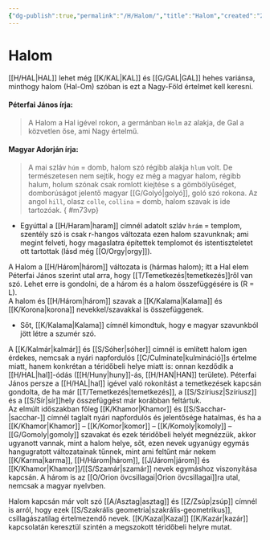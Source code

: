 ```yaml
---
{"dg-publish":true,"permalink":"/H/Halom/","title":"Halom","created":"2023-12-08T09:21","updated":"2025-04-04T22:56"}
---
```



# Halom

[[H/HAL\|HAL]] lehet még [[K/KAL\|KAL]] és [[G/GAL\|GAL]] hehes variánsa, minthogy halom (Hal-Om) szóban is ezt a Nagy-Föld értelmet kell keresni.  

#### Péterfai János írja:

> A Halom a Hal igével rokon, a germánban `Holm` az alakja, de Gal a közvetlen őse, ami Nagy értelmű.  

#### Magyar Adorján írja:  

> A mai szláv `húm` = domb, halom szó régibb alakja `hlum` volt. De természetesen nem sejtik, hogy ez még a magyar halom, régibb halum, holum szónak csak romlott kiejtése s a gömbölyűséget, domborúságot jelentő magyar [[G/Golyó\|golyó]], goló szó rokona. Az angol `hill`, olasz `colle`, `collina` = domb, halom szavak is ide tartozóak.
{ #m73vp}

- Egyúttal a [[H/Haram\|haram]] címnél adatolt szláv `hrám` = templom, szentély szó is csak r-hangos változata ezen halom szavunknak; ami megint felveti, hogy magaslatra építettek templomot és istentiszteletet ott tartottak (lásd még [[O/Orgy\|orgy]]).  
  

A Halom a [[H/Három\|három]] változata is (hármas halom); itt a Hal elem Péterfai János szerint utal arra, hogy [[T/Temetkezés\|temetkezés]]ről van szó. Lehet erre is gondolni, de a három és a halom összefüggésére is (R = L).  
A halom és [[H/Három\|három]] szavak a [[K/Kalama\|Kalama]] és [[K/Korona\|korona]] nevekkel/szavakkal is összefüggenek.  
- Sőt, [[K/Kalama\|Kalama]] címnél kimondtuk, hogy e magyar szavunkból jött létre a szumér szó.

A [[K/Kalmár\|kalmár]] és [[S/Sóher\|sóher]] címnél is említett halom igen érdekes, nemcsak a nyári napfordulós [[C/Culminate\|kulmináció]]s értelme miatt, hanem konkrétan a téridőbeli helye miatt is: onnan kezdődik a [[H/HAL\|hal]]-ódás ([[H/Huny\|huny]]-ás, [[H/HAN\|HAN]] területe). Péterfai János persze a [[H/HAL\|hal]] igével való rokonítást a temetkezések kapcsán gondolta, de ha már [[T/Temetkezés\|temetkezés]], a [[S/Szíriusz\|Szíriusz]] és a [[S/Sír\|sír]]hely összefüggést már korábban feltártuk.  
Az elmúlt időszakban főleg [[K/Khamor\|Khamor]] és [[S/Sacchar-\|sacchar-]] címnél taglalt nyári napfordulós és jelentősége hatalmas, és ha a [[K/Khamor\|Khamor]] – [[K/Komor\|komor]] – [[K/Komoly\|komoly]] – [[G/Gomoly\|gomoly]] szavakat és ezek téridőbeli helyét megnézzük, akkor ugyanott vannak, mint a halom helye, sőt, ezen nevek ugyanúgy egymás hangugratott változatainak tűnnek, mint ami feltűnt már nekem [[K/Karma\|karma]], [[H/Három\|három]], [[J/Járom\|járom]] és [[K/Khamor\|Khamor]]/[[S/Szamár\|szamár]] nevek egymáshoz viszonyítása kapcsán. A három is az [[O/Orion övcsillagai\|Orion övcsillagai]]ra utal, nemcsak a magyar nyelvben.  

Halom kapcsán már volt szó [[A/Asztag\|asztag]] és [[Z/Zsúp\|zsúp]] címnél is arról, hogy ezek [[S/Szakrális geometria\|szakrális-geometrikus]], csillagászatilag értelmezendő nevek. [[K/Kazal\|Kazal]] [[K/Kazár\|kazár]] kapcsolatán keresztül szintén a megszokott téridőbeli helyre mutat.  